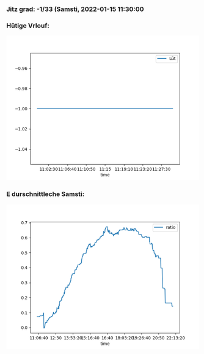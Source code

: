 ### Jitz grad: -1/33 (Samsti, 2022-01-15 11:30:00

### Hütige Vrlouf:
![Graph](Today.png)

### E durschnittleche Samsti:
![Graph](Samsti.png)